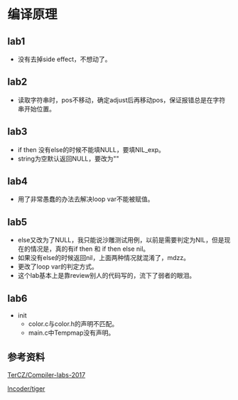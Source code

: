 # 编译原理

## lab1

- 没有去掉side effect，不想动了。

## lab2

- 读取字符串时，pos不移动，确定adjust后再移动pos，保证报错总是在字符串开始位置。

## lab3

- if then 没有else的时候不能填NULL，要填NIL_exp。
- string为空默认返回NULL，要改为""

## lab4

- 用了非常愚蠢的办法去解决loop var不能被赋值。

## lab5

- else又改为了NULL，我只能说沙雕测试用例，以前是需要判定为NIL，但是现在的情况是，真的有if then 和 if then else nil。
- 如果没有else的时候返回nil，上面两种情况就混淆了，mdzz。
- 更改了loop var的判定方式。
- 这个lab基本上是靠review别人的代码写的，流下了弱者的眼泪。

## lab6

- init
  - color.c与color.h的声明不匹配。
  - main.c中Tempmap没有声明。

## 参考资料

[TerCZ/Compiler-labs-2017](https://github.com/TerCZ/Compiler-labs-2017)

[lncoder/tiger](https://github.com/lhcoder/tiger)